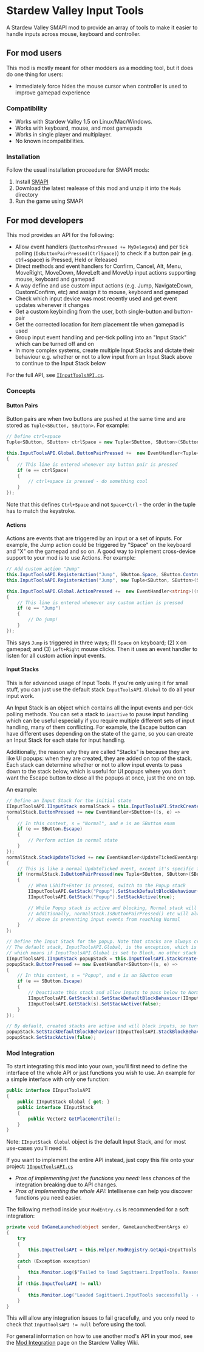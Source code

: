 ﻿# Stardew Valley Input Tools

A Stardew Valley SMAPI mod to provide an array of tools to make it easier to
handle inputs across mouse, keyboard and controller.

## For mod users

This mod is mostly meant for other modders as a modding tool, but it does do one
thing for users:

* Immediately force hides the mouse cursor when controller is used to improve
  gamepad experience

### Compatibility

* Works with Stardew Valley 1.5 on Linux/Mac/Windows.
* Works with keyboard, mouse, and most gamepads
* Works in single player and multiplayer.
* No known incompatibilities.

### Installation

Follow the usual installation proceedure for SMAPI mods:
1. Install [SMAPI](https://smapi.io)
2. Download the latest realease of this mod and unzip it into the `Mods` directory
3. Run the game using SMAPI

## For mod developers

This mod provides an API for the following:
* Allow event handlers (`ButtonPairPressed += MyDelegate`) and per tick polling (`IsButtonPairPressed(CtrlSpace)`) to check if a button pair (e.g. ctrl+space) is Pressed, Held or Released
* Direct methods and event handlers for Confirm, Cancel, Alt, Menu, MoveRight, MoveDown, MoveLeft and MoveUp input actions supporting mouse, keyboard and gamepad
* A way define and use custom input actions (e.g. Jump, NavigateDown, CustomConfirm, etc) and assign it to mouse, keyboard and gamepad
* Check which input device was most recently used and get event updates whenever it changes
* Get a custom keybinding from the user, both single-button and button-pair
* Get the corrected location for item placement tile when gamepad is used
* Group input event handling and per-tick polling into an "Input Stack" which can be turned off and on
* In more complex systems, create multiple Input Stacks and dictate their behaviour e.g. whether or not to allow input from an Input Stack above to continue to the Input Stack below

For the full API, see [`IInputToolsAPI.cs`](https://github.com/sagittaeri/StardewValleyMods/blob/main/InputTools/IInputToolsAPI.cs).

### Concepts
#### Button Pairs
Button pairs are when two buttons are pushed at the same time and are stored as `Tuple<SButton, SButton>`. For example:
```cs
// Define ctrl+space
Tuple<SButton, SButton> ctrlSpace = new Tuple<SButton, SButton>(SButton.LeftControl, SButton.Space);

this.InputToolsAPI.Global.ButtonPairPressed +=  new EventHandler<Tuple<SButton, SButton>>((s, e) =>
{
    // This line is entered whenever any button pair is pressed
    if (e == ctrlSpace)
    {
        // ctrl+space is pressed - do something cool
    }
});
```
Note that this defines `Ctrl+Space` and not `Space+Ctrl` - the order in the tuple has to match the keystroke.

#### Actions
Actions are events that are triggered by an input or a set of inputs. For example, the Jump action could be triggered by "Space" on the keyboard and "X" on the gamepad and so on. A good way to implement cross-device support to your mod is to use Actions. For example:
```cs
// Add custom action "Jump"
this.InputToolsAPI.RegisterAction("Jump", SButton.Space, SButton.ControllerX);
this.InputToolsAPI.RegisterAction("Jump", new Tuple<SButton, SButton>(SButton.MouseLeft, SButton.MouseRight));

this.InputToolsAPI.Global.ActionPressed +=  new EventHandler<string>((s, e) =>
{
    // This line is entered whenever any custom action is pressed
    if (e == "Jump")
    {
        // Do jump!
    }
});
```
This says `Jump` is triggered in three ways; (1) `Space` on keyboard; (2) `X` on gamepad; and (3) `Left+Right` mouse clicks. Then it uses an event handler to listen for all custom action input events.

#### Input Stacks
This is for advanced usage of Input Tools. If you're only using it for small stuff, you can just use the default stack `InputToolsAPI.Global` to do all your input work.

An Input Stack is an object which contains all the input events and per-tick polling methods. You can set a stack to `inactive` to pause input handling which can be useful especially if you require multiple different sets of input handling, many of them conflicting. For example, the Escape button can have different uses depending on the state of the game, so you can create an Input Stack for each state for input handling.

Additionally, the reason why they are called "Stacks" is because they are like UI popups: when they are created, they are added on top of the stack. Each stack can determine whether or not to allow input events to pass down to the stack below, which is useful for UI popups where you don't want the Escape button to close all the popups at once, just the one on top.

An example:

```cs
// Define an Input Stack for the initial state
IInputToolsAPI.IInputStack normalStack = this.InputToolsAPI.StackCreate("Normal");
normalStack.ButtonPressed += new EventHandler<SButton>((s, e) =>
{
    // In this context, s = "Normal", and e is an SButton enum
    if (e == SButton.Escape)
    {
        // Perform action in normal state
    }
});
normalStack.StackUpdateTicked += new EventHandler<UpdateTickedEventArgs>((s, e) =>
{
    // This is like a normal UpdateTicked event, except it's specific for this stack
    if (normalStack.IsButtonPairPressed(new Tuple<SButton, SButton>(SButton.LeftShift, SButton.Enter)))
    {
        // When LShift+Enter is pressed, switch to the Popup stack
        IInputToolsAPI.GetStack("Popup").SetStackDefaultBlockBehaviour(IInputToolsAPI.StackBlockBehavior.Block);
        IInputToolsAPI.GetStack("Popup").SetStackActive(true);

        // While Popup stack is active and blocking, Normal stack will no longer receive button events
        // Additionally, normalStack.IsButtonPairPressed() etc will always return false since the Popup stack
        // above is preventing input events from reaching Normal
    }
};

// Define the Input Stack for the popup. Note that stacks are always created on top of the existing stacks.
// The default stack, InputToolsAPI.Global, is the exception, which is always above all the other stacks,
// which means if InputToolsAPI.Global is set to Block, no other stack will receive input events
IInputToolsAPI.IInputStack popupStack = this.InputToolsAPI.StackCreate("Popup");
popupStack.ButtonPressed += new EventHandler<SButton>((s, e) =>
{
    // In this context, s = "Popup", and e is an SButton enum
    if (e == SButton.Escape)
    {
        // Deactivate this stack and allow inputs to pass below to Normal stack again
        IInputToolsAPI.GetStack(s).SetStackDefaultBlockBehaviour(IInputToolsAPI.StackBlockBehavior.PassBelow);
        IInputToolsAPI.GetStack(s).SetStackActive(false);
    }
});

// By default, created stacks are active and will block inputs, so turn them off and allow inputs to pass down
popupStack.SetStackDefaultBlockBehaviour(IInputToolsAPI.StackBlockBehavior.PassBelow);
popupStack.SetStackActive(false);

```

### Mod Integration

To start integrating this mod into your own, you'll first need to define the interface of the whole API or just functions you wish to use. An example for a simple interface with only one function:
```cs
public interface IInputToolsAPI
{
    public IInputStack Global { get; }
    public interface IInputStack
    {
        public Vector2 GetPlacementTile();
    }
}
```
Note: `IInputStack Global` object is the default Input Stack, and for most use-cases you'll need it.

If you want to implement the entire API instead, just copy this file onto your project: [`IInputToolsAPI.cs`](https://github.com/sagittaeri/StardewValleyMods/blob/main/InputTools/IInputToolsAPI.cs)

* *Pros of implementing just the functions you need:* less chances of the integration breaking due to API changes.
* *Pros of implementing the whole API:* Intellisense can help you discover functions you need easier.

The following method inside your `ModEntry.cs` is recommended for a soft integration:
```cs
private void OnGameLaunched(object sender, GameLaunchedEventArgs e)
{
    try
    {
        this.InputToolsAPI = this.Helper.ModRegistry.GetApi<InputTools.IInputToolsAPI>("Sagittaeri.InputTools");
    }
    catch (Exception exception)
    {
        this.Monitor.Log($"Failed to load Sagittaeri.InputTools. Reason: {exception.Message}", LogLevel.Error);
    }
    if (this.InputToolsAPI != null)
    {
        this.Monitor.Log("Loaded Sagittaeri.InputTools successfully - controller will be supported", LogLevel.Debug);
    }
}
```
This will allow any integration issues to fail gracefully, and you only need to check that `InputToolsAPI != null` before using the tool.

For general information on how to use another mod's API in your mod,
see the [Mod Integration](https://stardewvalleywiki.com/Modding:Modder_Guide/APIs/Integrations)
page on the Stardew Valley Wiki.
